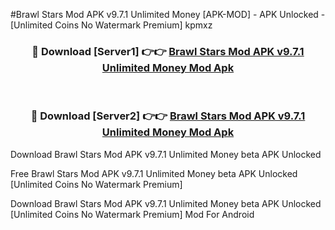 #Brawl Stars Mod APK v9.7.1 Unlimited Money [APK-MOD] - APK Unlocked - [Unlimited Coins No Watermark Premium] kpmxz



<div align="center">

<h3>🔴 Download [Server1] 👉👉 <a href="https://momento.my/?title=Brawl_Stars_Mod_APK_v9.7.1_Unlimited_Money">Brawl Stars Mod APK v9.7.1 Unlimited Money Mod Apk</a></h3><br>

<h3>🔴 Download [Server2] 👉👉 <a href="https://momento.my/?title=Brawl_Stars_Mod_APK_v9.7.1_Unlimited_Money">Brawl Stars Mod APK v9.7.1 Unlimited Money Mod Apk</a></h3>
</div>



Download Brawl Stars Mod APK v9.7.1 Unlimited Money beta APK Unlocked

Free Brawl Stars Mod APK v9.7.1 Unlimited Money beta APK Unlocked [Unlimited Coins No Watermark Premium]

Download Brawl Stars Mod APK v9.7.1 Unlimited Money beta APK Unlocked [Unlimited Coins No Watermark Premium] Mod For Android
